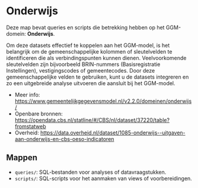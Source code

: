 # Onderwijs

Deze map bevat queries en scripts die betrekking hebben op het GGM-domein: **Onderwijs**.

Om deze datasets effectief te koppelen aan het GGM-model, is het belangrijk om de gemeenschappelijke kolommen of sleutelvelden te identificeren die als verbindingspunten kunnen dienen. Veelvoorkomende sleutelvelden zijn bijvoorbeeld BRIN-nummers (Basisregistratie Instellingen), vestigingscodes of gemeentecodes. Door deze gemeenschappelijke velden te gebruiken, kunt u de datasets integreren en zo een uitgebreide analyse uitvoeren die aansluit bij het GGM-model.

- Meer info: https://www.gemeentelijkgegevensmodel.nl/v2.2.0/domeinen/onderwijs/
- Openbare bronnen: https://opendata.cbs.nl/statline/#/CBS/nl/dataset/37220/table?fromstatweb
- Overheid: https://data.overheid.nl/dataset/1085-onderwijs--uitgaven-aan-onderwijs-en-cbs-oeso-indicatoren
## Mappen
- `queries/`: SQL-bestanden voor analyses of datavraagstukken.
- `scripts/`: SQL-scripts voor het aanmaken van views of voorbereidingen.
